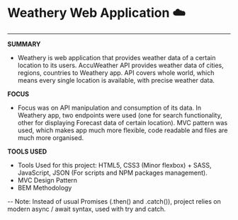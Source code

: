 # Weathery Web Application :cloud:

-------------------------------- 

<b>SUMMARY</b>

- Weathery is web application that provides weather data of a certain location to its users. AccuWeather API provides weather data of cities, regions, countries to Weathery app. API covers whole world, which means every single location is available, with precise weather data.

<b>FOCUS</b>

- Focus was on API manipulation and consumption of its data. In Weathery app, two endpoints were used (one for search functionality, other for displaying Forecast data of certain location). MVC pattern was used, which makes app much more flexible, code readable and files are much more organised.  

<b>TOOLS USED</b>

- Tools Used for this project: HTML5, CSS3 (Minor flexbox) + SASS, JavaScript, JSON (For scripts and NPM packages management).
- MVC Design Pattern
- BEM Methodology


-- Note: Instead of usual Promises (.then() and .catch()), project relies on modern async / await syntax, used with try and catch.
